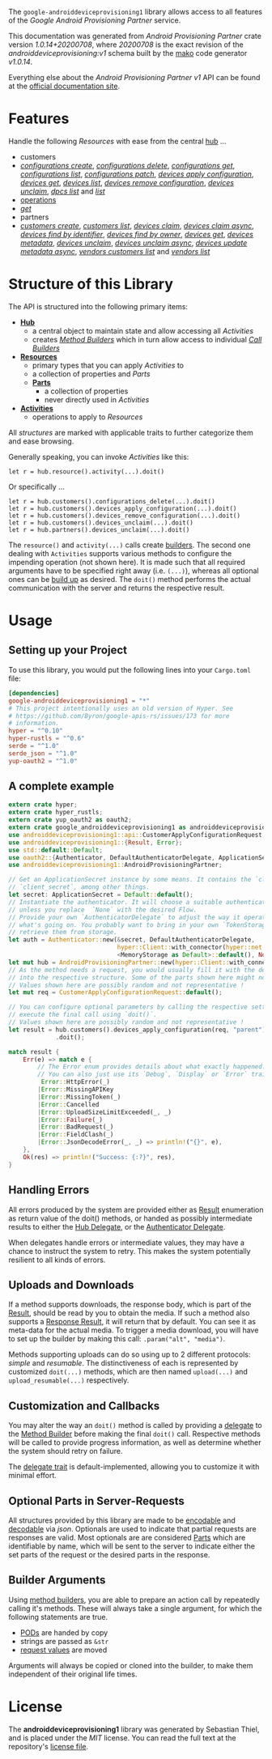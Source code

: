 <!---
DO NOT EDIT !
This file was generated automatically from 'src/mako/api/README.md.mako'
DO NOT EDIT !
-->
The `google-androiddeviceprovisioning1` library allows access to all features of the *Google Android Provisioning Partner* service.

This documentation was generated from *Android Provisioning Partner* crate version *1.0.14+20200708*, where *20200708* is the exact revision of the *androiddeviceprovisioning:v1* schema built by the [mako](http://www.makotemplates.org/) code generator *v1.0.14*.

Everything else about the *Android Provisioning Partner* *v1* API can be found at the
[official documentation site](https://developers.google.com/zero-touch/).
# Features

Handle the following *Resources* with ease from the central [hub](https://docs.rs/google-androiddeviceprovisioning1/1.0.14+20200708/google_androiddeviceprovisioning1/AndroidProvisioningPartner) ... 

* customers
 * [*configurations create*](https://docs.rs/google-androiddeviceprovisioning1/1.0.14+20200708/google_androiddeviceprovisioning1/api::CustomerConfigurationCreateCall), [*configurations delete*](https://docs.rs/google-androiddeviceprovisioning1/1.0.14+20200708/google_androiddeviceprovisioning1/api::CustomerConfigurationDeleteCall), [*configurations get*](https://docs.rs/google-androiddeviceprovisioning1/1.0.14+20200708/google_androiddeviceprovisioning1/api::CustomerConfigurationGetCall), [*configurations list*](https://docs.rs/google-androiddeviceprovisioning1/1.0.14+20200708/google_androiddeviceprovisioning1/api::CustomerConfigurationListCall), [*configurations patch*](https://docs.rs/google-androiddeviceprovisioning1/1.0.14+20200708/google_androiddeviceprovisioning1/api::CustomerConfigurationPatchCall), [*devices apply configuration*](https://docs.rs/google-androiddeviceprovisioning1/1.0.14+20200708/google_androiddeviceprovisioning1/api::CustomerDeviceApplyConfigurationCall), [*devices get*](https://docs.rs/google-androiddeviceprovisioning1/1.0.14+20200708/google_androiddeviceprovisioning1/api::CustomerDeviceGetCall), [*devices list*](https://docs.rs/google-androiddeviceprovisioning1/1.0.14+20200708/google_androiddeviceprovisioning1/api::CustomerDeviceListCall), [*devices remove configuration*](https://docs.rs/google-androiddeviceprovisioning1/1.0.14+20200708/google_androiddeviceprovisioning1/api::CustomerDeviceRemoveConfigurationCall), [*devices unclaim*](https://docs.rs/google-androiddeviceprovisioning1/1.0.14+20200708/google_androiddeviceprovisioning1/api::CustomerDeviceUnclaimCall), [*dpcs list*](https://docs.rs/google-androiddeviceprovisioning1/1.0.14+20200708/google_androiddeviceprovisioning1/api::CustomerDpcListCall) and [*list*](https://docs.rs/google-androiddeviceprovisioning1/1.0.14+20200708/google_androiddeviceprovisioning1/api::CustomerListCall)
* [operations](https://docs.rs/google-androiddeviceprovisioning1/1.0.14+20200708/google_androiddeviceprovisioning1/api::Operation)
 * [*get*](https://docs.rs/google-androiddeviceprovisioning1/1.0.14+20200708/google_androiddeviceprovisioning1/api::OperationGetCall)
* partners
 * [*customers create*](https://docs.rs/google-androiddeviceprovisioning1/1.0.14+20200708/google_androiddeviceprovisioning1/api::PartnerCustomerCreateCall), [*customers list*](https://docs.rs/google-androiddeviceprovisioning1/1.0.14+20200708/google_androiddeviceprovisioning1/api::PartnerCustomerListCall), [*devices claim*](https://docs.rs/google-androiddeviceprovisioning1/1.0.14+20200708/google_androiddeviceprovisioning1/api::PartnerDeviceClaimCall), [*devices claim async*](https://docs.rs/google-androiddeviceprovisioning1/1.0.14+20200708/google_androiddeviceprovisioning1/api::PartnerDeviceClaimAsyncCall), [*devices find by identifier*](https://docs.rs/google-androiddeviceprovisioning1/1.0.14+20200708/google_androiddeviceprovisioning1/api::PartnerDeviceFindByIdentifierCall), [*devices find by owner*](https://docs.rs/google-androiddeviceprovisioning1/1.0.14+20200708/google_androiddeviceprovisioning1/api::PartnerDeviceFindByOwnerCall), [*devices get*](https://docs.rs/google-androiddeviceprovisioning1/1.0.14+20200708/google_androiddeviceprovisioning1/api::PartnerDeviceGetCall), [*devices metadata*](https://docs.rs/google-androiddeviceprovisioning1/1.0.14+20200708/google_androiddeviceprovisioning1/api::PartnerDeviceMetadataCall), [*devices unclaim*](https://docs.rs/google-androiddeviceprovisioning1/1.0.14+20200708/google_androiddeviceprovisioning1/api::PartnerDeviceUnclaimCall), [*devices unclaim async*](https://docs.rs/google-androiddeviceprovisioning1/1.0.14+20200708/google_androiddeviceprovisioning1/api::PartnerDeviceUnclaimAsyncCall), [*devices update metadata async*](https://docs.rs/google-androiddeviceprovisioning1/1.0.14+20200708/google_androiddeviceprovisioning1/api::PartnerDeviceUpdateMetadataAsyncCall), [*vendors customers list*](https://docs.rs/google-androiddeviceprovisioning1/1.0.14+20200708/google_androiddeviceprovisioning1/api::PartnerVendorCustomerListCall) and [*vendors list*](https://docs.rs/google-androiddeviceprovisioning1/1.0.14+20200708/google_androiddeviceprovisioning1/api::PartnerVendorListCall)




# Structure of this Library

The API is structured into the following primary items:

* **[Hub](https://docs.rs/google-androiddeviceprovisioning1/1.0.14+20200708/google_androiddeviceprovisioning1/AndroidProvisioningPartner)**
    * a central object to maintain state and allow accessing all *Activities*
    * creates [*Method Builders*](https://docs.rs/google-androiddeviceprovisioning1/1.0.14+20200708/google_androiddeviceprovisioning1/client::MethodsBuilder) which in turn
      allow access to individual [*Call Builders*](https://docs.rs/google-androiddeviceprovisioning1/1.0.14+20200708/google_androiddeviceprovisioning1/client::CallBuilder)
* **[Resources](https://docs.rs/google-androiddeviceprovisioning1/1.0.14+20200708/google_androiddeviceprovisioning1/client::Resource)**
    * primary types that you can apply *Activities* to
    * a collection of properties and *Parts*
    * **[Parts](https://docs.rs/google-androiddeviceprovisioning1/1.0.14+20200708/google_androiddeviceprovisioning1/client::Part)**
        * a collection of properties
        * never directly used in *Activities*
* **[Activities](https://docs.rs/google-androiddeviceprovisioning1/1.0.14+20200708/google_androiddeviceprovisioning1/client::CallBuilder)**
    * operations to apply to *Resources*

All *structures* are marked with applicable traits to further categorize them and ease browsing.

Generally speaking, you can invoke *Activities* like this:

```Rust,ignore
let r = hub.resource().activity(...).doit()
```

Or specifically ...

```ignore
let r = hub.customers().configurations_delete(...).doit()
let r = hub.customers().devices_apply_configuration(...).doit()
let r = hub.customers().devices_remove_configuration(...).doit()
let r = hub.customers().devices_unclaim(...).doit()
let r = hub.partners().devices_unclaim(...).doit()
```

The `resource()` and `activity(...)` calls create [builders][builder-pattern]. The second one dealing with `Activities` 
supports various methods to configure the impending operation (not shown here). It is made such that all required arguments have to be 
specified right away (i.e. `(...)`), whereas all optional ones can be [build up][builder-pattern] as desired.
The `doit()` method performs the actual communication with the server and returns the respective result.

# Usage

## Setting up your Project

To use this library, you would put the following lines into your `Cargo.toml` file:

```toml
[dependencies]
google-androiddeviceprovisioning1 = "*"
# This project intentionally uses an old version of Hyper. See
# https://github.com/Byron/google-apis-rs/issues/173 for more
# information.
hyper = "^0.10"
hyper-rustls = "^0.6"
serde = "^1.0"
serde_json = "^1.0"
yup-oauth2 = "^1.0"
```

## A complete example

```Rust
extern crate hyper;
extern crate hyper_rustls;
extern crate yup_oauth2 as oauth2;
extern crate google_androiddeviceprovisioning1 as androiddeviceprovisioning1;
use androiddeviceprovisioning1::api::CustomerApplyConfigurationRequest;
use androiddeviceprovisioning1::{Result, Error};
use std::default::Default;
use oauth2::{Authenticator, DefaultAuthenticatorDelegate, ApplicationSecret, MemoryStorage};
use androiddeviceprovisioning1::AndroidProvisioningPartner;

// Get an ApplicationSecret instance by some means. It contains the `client_id` and 
// `client_secret`, among other things.
let secret: ApplicationSecret = Default::default();
// Instantiate the authenticator. It will choose a suitable authentication flow for you, 
// unless you replace  `None` with the desired Flow.
// Provide your own `AuthenticatorDelegate` to adjust the way it operates and get feedback about 
// what's going on. You probably want to bring in your own `TokenStorage` to persist tokens and
// retrieve them from storage.
let auth = Authenticator::new(&secret, DefaultAuthenticatorDelegate,
                              hyper::Client::with_connector(hyper::net::HttpsConnector::new(hyper_rustls::TlsClient::new())),
                              <MemoryStorage as Default>::default(), None);
let mut hub = AndroidProvisioningPartner::new(hyper::Client::with_connector(hyper::net::HttpsConnector::new(hyper_rustls::TlsClient::new())), auth);
// As the method needs a request, you would usually fill it with the desired information
// into the respective structure. Some of the parts shown here might not be applicable !
// Values shown here are possibly random and not representative !
let mut req = CustomerApplyConfigurationRequest::default();

// You can configure optional parameters by calling the respective setters at will, and
// execute the final call using `doit()`.
// Values shown here are possibly random and not representative !
let result = hub.customers().devices_apply_configuration(req, "parent")
             .doit();

match result {
    Err(e) => match e {
        // The Error enum provides details about what exactly happened.
        // You can also just use its `Debug`, `Display` or `Error` traits
         Error::HttpError(_)
        |Error::MissingAPIKey
        |Error::MissingToken(_)
        |Error::Cancelled
        |Error::UploadSizeLimitExceeded(_, _)
        |Error::Failure(_)
        |Error::BadRequest(_)
        |Error::FieldClash(_)
        |Error::JsonDecodeError(_, _) => println!("{}", e),
    },
    Ok(res) => println!("Success: {:?}", res),
}

```
## Handling Errors

All errors produced by the system are provided either as [Result](https://docs.rs/google-androiddeviceprovisioning1/1.0.14+20200708/google_androiddeviceprovisioning1/client::Result) enumeration as return value of
the doit() methods, or handed as possibly intermediate results to either the 
[Hub Delegate](https://docs.rs/google-androiddeviceprovisioning1/1.0.14+20200708/google_androiddeviceprovisioning1/client::Delegate), or the [Authenticator Delegate](https://docs.rs/yup-oauth2/*/yup_oauth2/trait.AuthenticatorDelegate.html).

When delegates handle errors or intermediate values, they may have a chance to instruct the system to retry. This 
makes the system potentially resilient to all kinds of errors.

## Uploads and Downloads
If a method supports downloads, the response body, which is part of the [Result](https://docs.rs/google-androiddeviceprovisioning1/1.0.14+20200708/google_androiddeviceprovisioning1/client::Result), should be
read by you to obtain the media.
If such a method also supports a [Response Result](https://docs.rs/google-androiddeviceprovisioning1/1.0.14+20200708/google_androiddeviceprovisioning1/client::ResponseResult), it will return that by default.
You can see it as meta-data for the actual media. To trigger a media download, you will have to set up the builder by making
this call: `.param("alt", "media")`.

Methods supporting uploads can do so using up to 2 different protocols: 
*simple* and *resumable*. The distinctiveness of each is represented by customized 
`doit(...)` methods, which are then named `upload(...)` and `upload_resumable(...)` respectively.

## Customization and Callbacks

You may alter the way an `doit()` method is called by providing a [delegate](https://docs.rs/google-androiddeviceprovisioning1/1.0.14+20200708/google_androiddeviceprovisioning1/client::Delegate) to the 
[Method Builder](https://docs.rs/google-androiddeviceprovisioning1/1.0.14+20200708/google_androiddeviceprovisioning1/client::CallBuilder) before making the final `doit()` call. 
Respective methods will be called to provide progress information, as well as determine whether the system should 
retry on failure.

The [delegate trait](https://docs.rs/google-androiddeviceprovisioning1/1.0.14+20200708/google_androiddeviceprovisioning1/client::Delegate) is default-implemented, allowing you to customize it with minimal effort.

## Optional Parts in Server-Requests

All structures provided by this library are made to be [encodable](https://docs.rs/google-androiddeviceprovisioning1/1.0.14+20200708/google_androiddeviceprovisioning1/client::RequestValue) and 
[decodable](https://docs.rs/google-androiddeviceprovisioning1/1.0.14+20200708/google_androiddeviceprovisioning1/client::ResponseResult) via *json*. Optionals are used to indicate that partial requests are responses 
are valid.
Most optionals are are considered [Parts](https://docs.rs/google-androiddeviceprovisioning1/1.0.14+20200708/google_androiddeviceprovisioning1/client::Part) which are identifiable by name, which will be sent to 
the server to indicate either the set parts of the request or the desired parts in the response.

## Builder Arguments

Using [method builders](https://docs.rs/google-androiddeviceprovisioning1/1.0.14+20200708/google_androiddeviceprovisioning1/client::CallBuilder), you are able to prepare an action call by repeatedly calling it's methods.
These will always take a single argument, for which the following statements are true.

* [PODs][wiki-pod] are handed by copy
* strings are passed as `&str`
* [request values](https://docs.rs/google-androiddeviceprovisioning1/1.0.14+20200708/google_androiddeviceprovisioning1/client::RequestValue) are moved

Arguments will always be copied or cloned into the builder, to make them independent of their original life times.

[wiki-pod]: http://en.wikipedia.org/wiki/Plain_old_data_structure
[builder-pattern]: http://en.wikipedia.org/wiki/Builder_pattern
[google-go-api]: https://github.com/google/google-api-go-client

# License
The **androiddeviceprovisioning1** library was generated by Sebastian Thiel, and is placed 
under the *MIT* license.
You can read the full text at the repository's [license file][repo-license].

[repo-license]: https://github.com/Byron/google-apis-rsblob/master/LICENSE.md
